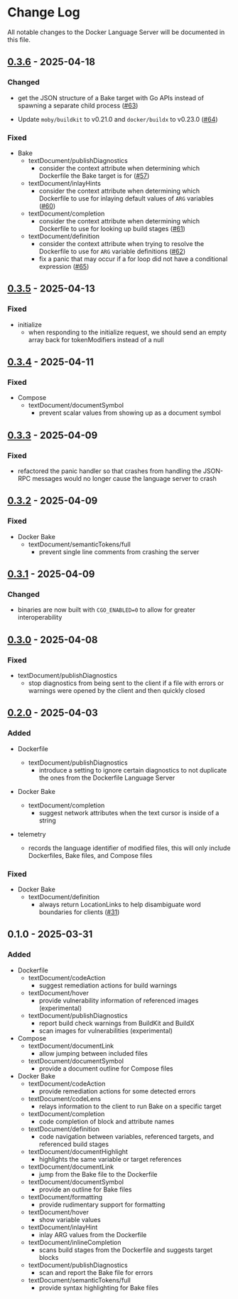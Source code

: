 # Change Log

All notable changes to the Docker Language Server will be documented in this file.

## [0.3.6] - 2025-04-18

### Changed
- get the JSON structure of a Bake target with Go APIs instead of spawning a separate child process ([#63](https://github.com/docker/docker-language-server/issues/63))
* Update `moby/buildkit` to v0.21.0 and `docker/buildx` to v0.23.0 ([#64](https://github.com/docker/docker-language-server/issues/64))

### Fixed

- Bake
  - textDocument/publishDiagnostics
    - consider the context attribute when determining which Dockerfile the Bake target is for ([#57](https://github.com/docker/docker-language-server/issues/57))
  - textDocument/inlayHints
    - consider the context attribute when determining which Dockerfile to use for inlaying default values of `ARG` variables ([#60](https://github.com/docker/docker-language-server/pull/60))
  - textDocument/completion
    - consider the context attribute when determining which Dockerfile to use for looking up build stages ([#61](https://github.com/docker/docker-language-server/pull/61))
  - textDocument/definition
    - consider the context attribute when trying to resolve the Dockerfile to use for `ARG` variable definitions ([#62](https://github.com/docker/docker-language-server/pull/62))
    - fix a panic that may occur if a for loop did not have a conditional expression ([#65](https://github.com/docker/docker-language-server/pull/65))

## [0.3.5] - 2025-04-13

### Fixed

- initialize
  - when responding to the initialize request, we should send an empty array back for tokenModifiers instead of a null

## [0.3.4] - 2025-04-11

### Fixed

- Compose
  - textDocument/documentSymbol
    - prevent scalar values from showing up as a document symbol

## [0.3.3] - 2025-04-09

### Fixed

- refactored the panic handler so that crashes from handling the JSON-RPC messages would no longer cause the language server to crash

## [0.3.2] - 2025-04-09

### Fixed

- Docker Bake
  - textDocument/semanticTokens/full
    - prevent single line comments from crashing the server

## [0.3.1] - 2025-04-09

### Changed

- binaries are now built with `CGO_ENABLED=0` to allow for greater interoperability

## [0.3.0] - 2025-04-08

### Fixed

- textDocument/publishDiagnostics
  - stop diagnostics from being sent to the client if a file with errors or warnings were opened by the client and then quickly closed

## [0.2.0] - 2025-04-03

### Added

- Dockerfile
  - textDocument/publishDiagnostics
    - introduce a setting to ignore certain diagnostics to not duplicate the ones from the Dockerfile Language Server

- Docker Bake
  - textDocument/completion
    - suggest network attributes when the text cursor is inside of a string

- telemetry
  - records the language identifier of modified files, this will only include Dockerfiles, Bake files, and Compose files

### Fixed

- Docker Bake
  - textDocument/definition
    - always return LocationLinks to help disambiguate word boundaries for clients ([#31](https://github.com/docker/docker-language-server/issues/31))

## 0.1.0 - 2025-03-31

### Added

- Dockerfile
  - textDocument/codeAction
    - suggest remediation actions for build warnings
  - textDocument/hover
    - provide vulnerability information of referenced images (experimental)
  - textDocument/publishDiagnostics
    - report build check warnings from BuildKit and BuildX
    - scan images for vulnerabilities (experimental)
- Compose
  - textDocument/documentLink
    - allow jumping between included files
  - textDocument/documentSymbol
    - provide a document outline for Compose files
- Docker Bake
  - textDocument/codeAction
    - provide remediation actions for some detected errors
  - textDocument/codeLens
    - relays information to the client to run Bake on a specific target
  - textDocument/completion
    - code completion of block and attribute names
  - textDocument/definition
    - code navigation between variables, referenced targets, and referenced build stages
  - textDocument/documentHighlight
    - highlights the same variable or target references
  - textDocument/documentLink
    - jump from the Bake file to the Dockerfile
  - textDocument/documentSymbol
    - provide an outline for Bake files
  - textDocument/formatting
    - provide rudimentary support for formatting
  - textDocument/hover
    - show variable values
  - textDocument/inlayHint
    - inlay ARG values from the Dockerfile
  - textDocument/inlineCompletion
    - scans build stages from the Dockerfile and suggests target blocks
  - textDocument/publishDiagnostics
    - scan and report the Bake file for errors
  - textDocument/semanticTokens/full
    - provide syntax highlighting for Bake files

[Unreleased]: https://github.com/docker/docker-language-server/compare/v0.3.6...main
[0.3.6]: https://github.com/docker/docker-language-server/compare/v0.3.5...v0.3.6
[0.3.5]: https://github.com/docker/docker-language-server/compare/v0.3.4...v0.3.5
[0.3.4]: https://github.com/docker/docker-language-server/compare/v0.3.3...v0.3.4
[0.3.3]: https://github.com/docker/docker-language-server/compare/v0.3.2...v0.3.3
[0.3.2]: https://github.com/docker/docker-language-server/compare/v0.3.1...v0.3.2
[0.3.1]: https://github.com/docker/docker-language-server/compare/v0.3.0...v0.3.1
[0.3.0]: https://github.com/docker/docker-language-server/compare/v0.2.0...v0.3.0
[0.2.0]: https://github.com/docker/docker-language-server/compare/v0.1.0...v0.2.0

